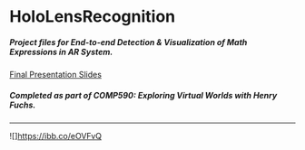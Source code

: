 # HoloLensRecognition
##### Project files for *End-to-end Detection & Visualization of Math Expressions in AR System*. 
[Final Presentation Slides](https://docs.google.com/presentation/d/1KWAsIZi9pAkUHzN-lfM9JT1vxZ9pp_INDFsZa68Rlls/edit?usp=sharing)
##### Completed as part of COMP590: Exploring Virtual Worlds with Henry Fuchs. 
---
![]https://ibb.co/eOVFvQ

